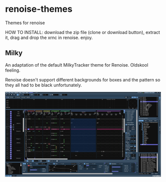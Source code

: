 # renoise-themes
Themes for renoise

HOW TO INSTALL: download the zip file (clone or download button), extract it, drag and drop the xrnc in renoise. enjoy.

## Milky

An adaptation of the default MilkyTracker theme for Renoise. Oldskool feeling.

Renoise doesn't support different backgrounds for boxes and the pattern so they all had to be black unfortunately.

![alt text](https://raw.githubusercontent.com/elfakyn/renoise-themes/master/screenshots/milky.PNG)
